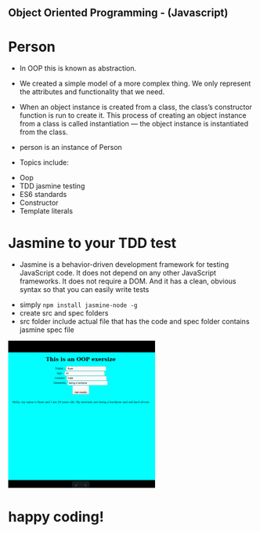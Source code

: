 ## Object Oriented Programming - (Javascript)
# Person

 - In OOP this is known as abstraction. 
 - We created a simple model of a more complex thing. We only represent the attributes and functionality that we need.

- When an object instance is created from a class, the class’s constructor function is run to create it. This process of creating an object instance from a class is called instantiation — the object instance is instantiated from the class.
- person is an instance of Person

* Topics include: 
- Oop
- TDD jasmine testing
- ES6 standards
- Constructor
- Template literals


# Jasmine to your TDD test
- Jasmine is a behavior-driven development framework for testing JavaScript code. It does not depend on any other JavaScript frameworks. It does not require a DOM. And it has a clean, obvious syntax so that you can easily write tests 
* simply `npm install jasmine-node -g`
* create src and spec folders
* src folder include actual file that has the code and spec folder contains jasmine spec file

<img src="src/pic1.jpg" width="300"> 
 
# happy coding!
